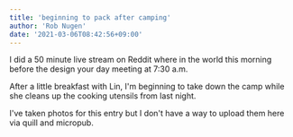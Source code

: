 ```yaml
---
title: 'beginning to pack after camping'
author: 'Rob Nugen'
date: '2021-03-06T08:42:56+09:00'
---
```


I did a 50 minute live stream on Reddit where in the world this morning before the design your day meeting at 7:30 a.m.

After a little breakfast with Lin, I'm beginning to take down the camp while she cleans up the cooking utensils from last night.

I've taken photos for this entry but I don't have a way to upload them here via quill and micropub.
